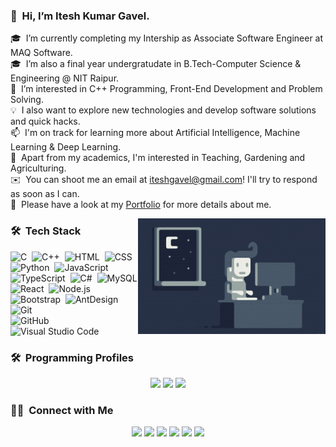 <!---
iteshgavel/iteshgavel is a ✨ special ✨ repository because its `README.md` (this file) appears on your GitHub profile.
You can click the Preview link to take a look at your changes.
--->

### 👋 &nbsp;Hi, I’m Itesh Kumar Gavel.
🎓 &nbsp;I’m currently completing my Intership as Associate Software Engineer at MAQ Software.\
🎓 &nbsp;I’m also a final year undergratudate in B.Tech-Computer Science & Engineering @ NIT Raipur.\
💞️ &nbsp;I’m interested in C++ Programming, Front-End Development and Problem Solving.\
💡 &nbsp;I also want to explore new technologies and develop software solutions and quick hacks.\
📫 &nbsp;I'm on track for learning more about Artificial Intelligence, Machine Learning & Deep Learning.\
🌱 &nbsp;Apart from my academics, I'm interested in Teaching, Gardening and Agriculturing.\
✉️ &nbsp;You can shoot me an email at iteshgavel@gmail.com! I'll try to respond as soon as I can.\
📄 &nbsp;Please have a look at my [Portfolio](https://iteshgavel.github.io/IteshGavelPortfolio/) for more details about me.

<img alt="Night Coding" src="https://raw.githubusercontent.com/AVS1508/AVS1508/master/assets/Night-Coding.gif" align="right"/>

### 🛠 &nbsp;Tech Stack
![C](https://img.shields.io/badge/-C-05122A?style=flat&logo=C&logoColor=A8B9CC)&nbsp;
![C++](https://img.shields.io/badge/-C++-05122A?style=flat&logo=C%2B%2B&logoColor=00599C)&nbsp;
![HTML](https://img.shields.io/badge/-HTML-05122A?style=flat&logo=HTML5)&nbsp;
![CSS](https://img.shields.io/badge/-CSS-05122A?style=flat&logo=CSS3&logoColor=1572B6)\
![Python](https://img.shields.io/badge/-Python-05122A?style=flat&logo=python)&nbsp;
![JavaScript](https://img.shields.io/badge/-JavaScript-05122A?style=flat&logo=javascript)&nbsp;
![TypeScript](https://img.shields.io/badge/-TypeScript-05122A?style=flat&logo=typescript)&nbsp;
![C#](https://img.shields.io/badge/-C%23-black)&nbsp;
![MySQL](https://img.shields.io/badge/-MySQL-05122A?style=flat&logo=mysql)\
![React](https://img.shields.io/badge/-React-05122A?style=flat&logo=react)&nbsp;
![Node.js](https://img.shields.io/badge/-Node.js-05122A?style=flat&logo=node.js)&nbsp;
![Bootstrap](https://img.shields.io/badge/-Bootstrap-05122A?style=flat&logo=bootstrap&logoColor=563D7C)&nbsp;
![AntDesign](https://img.shields.io/badge/-AntDesign-05122A?style=flat&logo=antd&logoColor=563D7C)&nbsp;
![Git](https://img.shields.io/badge/-Git-05122A?style=flat&logo=git)\
![GitHub](https://img.shields.io/badge/-GitHub-05122A?style=flat&logo=github)&nbsp;
![Visual Studio Code](https://img.shields.io/badge/-Visual%20Studio%20Code-05122A?style=flat&logo=visual-studio-code&logoColor=007ACC)&nbsp;

### 🛠 &nbsp;Programming Profiles
<p align="center">
<a href="https://leetcode.com/iteshgavel/"><img src="https://img.shields.io/badge/-Leetcode-3423A6?style=flat&logo=leetcode&logoColor=white"/></a>
<a href="https://auth.geeksforgeeks.org/user/iteshgavel/profile"><img src="https://img.shields.io/badge/-GeeksforGeeks-0077B5?style=flat&logo=gfg&logoColor=white"/></a>
<a href="https://www.hackerrank.com/iteshgavel"><img src="https://img.shields.io/badge/-Hackerrank-D14836?style=flat&logo=hackerrank&logoColor=white"/></a>

### 🤝🏻 &nbsp;Connect with Me

<p align="center">
<a href="https://iteshgavel.github.io/IteshGavelPortfolio/"><img src="https://img.shields.io/badge/-www.iteshgavel.ga-3423A6?style=flat&logo=Google-Chrome&logoColor=white"/></a>
<a href="https://www.linkedin.com/in/iteshkumargavel/"><img src="https://img.shields.io/badge/-Itesh%20Kumar%20Gavel-0077B5?style=flat&logo=Linkedin&logoColor=white"/></a>
<a href="mailto:iteshgavel@gmail.com" target="_blank"><img src="https://img.shields.io/badge/-iteshgavel@gmail.com-D14836?style=flat&logo=Gmail&logoColor=white"/></a>
<a href="https://www.instagram.com/iteshgavel/" target="_blank"><img src="https://img.shields.io/badge/-@iteshgavel-E4405F?style=flat&logo=Instagram&logoColor=white"/></a>
<a href="https://www.facebook.com/iteshgavel/" target="_blank"><img src="https://img.shields.io/badge/-@iteshgavel-1877F2?style=flat&logo=Facebook&logoColor=white"/></a>
<a href="https://twitter.com/GavelItesh" target="_blank"><img src="https://img.shields.io/badge/-@GavelItesh-1877F2?style=flat&logo=Twitter&logoColor=white"/></a>
</p>

